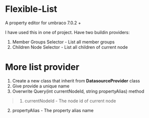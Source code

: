 Flexible-List
=============

A property editor for umbraco 7.0.2 +

I have used this in one of project. Have two buildin providers:

1. Member Groups Selector - List all member groups
2. Children Node Selector - List all children of current node


More list provider
=============

1. Create a new class that inherit from __DatasourceProvider__ class
2. Give provide a unique name
3. Overwrite Query(int currentNodeId, string propertyAlias) method

> 1. currentNodeId - The node id of current node
2. propertyAlias - The property alias name


